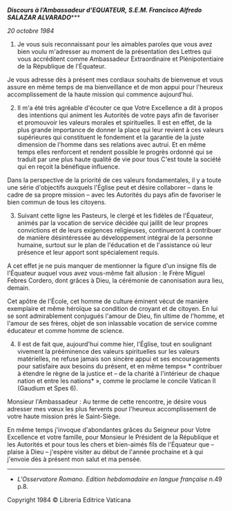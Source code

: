 ***Discours à l’Ambassadeur d’EQUATEUR,* *S.E.M. Francisco Alfredo SALAZAR ALVARADO******

*20 octobre 1984*

1. Je vous suis reconnaissant pour les aimables paroles que vous avez bien voulu m'adresser au moment de la présentation des Lettres qui vous accréditent comme Ambassadeur Extraordinaire et Plénipotentiaire de la République de l'Équateur.

Je vous adresse dès à présent mes cordiaux souhaits de bienvenue et vous assure en même temps de ma bienveillance et de mon appui pour l'heureux accomplissement de la haute mission qui commence aujourd'hui.

2. Il m'a été très agréable d'écouter ce que Votre Excellence a dit à propos des intentions qui animent les Autorités de votre pays afin de favoriser et promouvoir les valeurs morales et spirituelles. Il est en effet, de la plus grande importance de donner la place qui leur revient à ces valeurs supérieures qui constituent le fondement et la garantie de la juste dimension de l'homme dans ses relations avec autrui. Et en même temps elles renforcent et rendent possible le progrès ordonné qui se traduit par une plus haute qualité de vie pour tous C'est toute la société qui en reçoit la bénéfique influence.

Dans la perspective de la priorité de ces valeurs fondamentales, il y a toute une série d'objectifs auxquels l'Église peut et désire collaborer – dans le cadre de sa propre mission – avec les Autorités du pays afin de favoriser le bien commun de tous les citoyens.

3. Suivant cette ligne les Pasteurs, le clergé et les fidèles de l'Équateur, animés par la vocation de service décidée qui jaillit de leur propres convictions et de leurs exigences religieuses, continueront à contribuer de manière désintéressée au développement intégral de la personne humaine, surtout sur le plan de l'éducation et de l'assistance où leur présence et leur apport sont spécialement requis.

A cet effet je ne puis manquer de mentionner la figure d'un insigne fils de l'Équateur auquel vous avez vous-même fait allusion : le Frère Miguel Febres Cordero, dont grâces à Dieu, la cérémonie de canonisation aura lieu, demain.

Cet apôtre de l'École, cet homme de culture éminent vécut de manière exemplaire et même héroïque sa condition de croyant et de citoyen. En lui se sont admirablement conjugués l'amour de Dieu, fin ultime de l'homme, et l'amour de ses frères, objet de son inlassable vocation de service comme éducateur et comme homme de science.

4. Il est de fait que, aujourd'hui comme hier, l'Église, tout en soulignant vivement la prééminence des valeurs spirituelles sur les valeurs matérielles, ne refuse jamais son sincère appui et ses encouragements pour satisfaire aux besoins du présent, et en même temps« * contribuer à étendre le règne de la justice et – de la charité à l'intérieur de chaque nation et entre les nations* », comme le proclame le concile Vatican II (Gaudium et Spes 6).

Monsieur l'Ambassadeur : Au terme de cette rencontre, je désire vous adresser mes vœux les plus fervents pour l'heureux accomplissement de votre haute mission près le Saint-Siège.

En même temps j'invoque d'abondantes grâces du Seigneur pour Votre Excellence et votre famille, pour Monsieur le Président de la République et les Autorités et pour tous les chers et bien-aimés fils de l'Équateur que – plaise à Dieu – j'espère visiter au début de l'année prochaine et à qui j'envoie dès à présent mon salut et ma pensée.

* * *

* *L'Osservatore Romano. Edition hebdomadaire en langue française* n.49 p.8.

Copyright 1984 © Libreria Editrice Vaticana